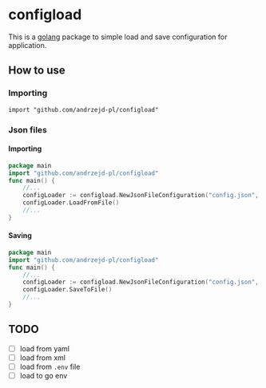 # configload

This is a [golang](https://golang.org/) package to simple load and save configuration for application.

## How to use

### Importing

`import "github.com/andrzejd-pl/configload"`

### Json files

#### Importing

```go
package main
import "github.com/andrzejd-pl/configload"
func main() {
    //...
    configLoader := configload.NewJsonFileConfiguration("config.json", &configStruct)
    configLoader.LoadFromFile()
    //...
}
```

#### Saving

```go
package main
import "github.com/andrzejd-pl/configload"
func main() {
    //...
    configLoader := configload.NewJsonFileConfiguration("config.json", &configStruct)
    configLoader.SaveToFile()
    //...
}
```

## TODO

- [ ] load from yaml
- [ ] load from xml
- [ ] load from `.env` file
- [ ] load to go env
